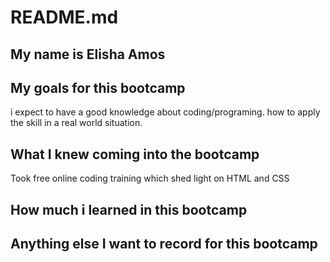 # README.md

## My name is Elisha Amos 

## My goals for this bootcamp
i expect to have a good knowledge about coding/programing. how to apply the skill in a real world situation.
## What I knew coming into the bootcamp
Took free online coding training which shed light on HTML and CSS
## How much i learned in this bootcamp

## Anything else I want to record for  this bootcamp